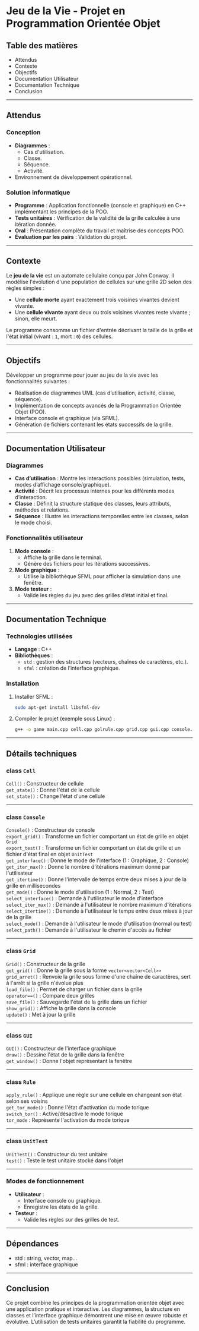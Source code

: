 # Jeu de la Vie - Projet en Programmation Orientée Objet

## Table des matières
- Attendus
- Contexte
- Objectifs
- Documentation Utilisateur
- Documentation Technique
- Conclusion

---

## Attendus
### Conception
- **Diagrammes** :
  - Cas d'utilisation.
  - Classe.
  - Séquence.
  - Activité.
- Environnement de développement opérationnel.

### Solution informatique
- **Programme** : Application fonctionnelle (console et graphique) en C++ implémentant les principes de la POO.
- **Tests unitaires** : Vérification de la validité de la grille calculée à une itération donnée.
- **Oral** : Présentation complète du travail et maîtrise des concepts POO.
- **Évaluation par les pairs** : Validation du projet.

---

## Contexte
Le **jeu de la vie** est un automate cellulaire conçu par John Conway. Il modélise l'évolution d'une population de cellules sur une grille 2D selon des règles simples :
- Une **cellule morte** ayant exactement trois voisines vivantes devient vivante.
- Une **cellule vivante** ayant deux ou trois voisines vivantes reste vivante ; sinon, elle meurt.

Le programme consomme un fichier d'entrée décrivant la taille de la grille et l'état initial (vivant : `1`, mort : `0`) des cellules.

---

## Objectifs
Développer un programme pour jouer au jeu de la vie avec les fonctionnalités suivantes :
- Réalisation de diagrammes UML (cas d’utilisation, activité, classe, séquence).
- Implémentation de concepts avancés de la Programmation Orientée Objet (POO).
- Interface console et graphique (via SFML).
- Génération de fichiers contenant les états successifs de la grille.

---

## Documentation Utilisateur
### Diagrammes
- **Cas d’utilisation** : Montre les interactions possibles (simulation, tests, modes d’affichage console/graphique).
- **Activité** : Décrit les processus internes pour les différents modes d’interaction.
- **Classe** : Définit la structure statique des classes, leurs attributs, méthodes et relations.
- **Séquence** : Illustre les interactions temporelles entre les classes, selon le mode choisi.

### Fonctionnalités utilisateur
1. **Mode console** : 
   - Affiche la grille dans le terminal.
   - Génère des fichiers pour les itérations successives.
2. **Mode graphique** :
   - Utilise la bibliothèque SFML pour afficher la simulation dans une fenêtre.
3. **Mode testeur** : 
   - Valide les règles du jeu avec des grilles d’état initial et final.

---

## Documentation Technique
### Technologies utilisées
- **Langage** : C++
- **Bibliothèques** :
  - `std` : gestion des structures (vecteurs, chaînes de caractères, etc.).
  - `sfml` : création de l’interface graphique.

### Installation
1. Installer SFML :  
   ```bash
   sudo apt-get install libsfml-dev
   ```
2. Compiler le projet (exemple sous Linux) :
   ```bash
   g++ -o game main.cpp cell.cpp golrule.cpp grid.cpp gui.cpp console.cpp -lsfml-graphics -lsfml-window -lsfml-system
   ```
---

## Détails techniques

### class `Cell`

`Cell()` : Constructeur de cellule  
`get_state()` : Donne l'état de la cellule  
`set_state()` : Change l'état d'une cellule

---

### class `Console`

`Console()` : Constructeur de console  
`export_grid()` : Transforme un fichier comportant un état de grille en objet `Grid`  
`export_test()` : Transforme un fichier comportant un état de grille et un fichier d'état final en objet `UnitTest`  
`get_interface()` : Donne le mode de l'interface (1 : Graphique, 2 : Console)  
`get_iter_max()` : Donne le nombre d'itérations maximum donné par l'utilisateur  
`get_itertime()` : Donne l'intervalle de temps entre deux mises à jour de la grille en millisecondes  
`get_mode()` : Donne le mode d'utilisation (1 : Normal, 2 : Test)  
`select_interface()` : Demande à l'utilisateur le mode d'interface  
`select_iter_max()` : Demande à l'utilisateur le nombre maximum d'itérations  
`select_itertime()` : Demande à l'utilisateur le temps entre deux mises à jour de la grille  
`select_mode()` : Demande à l'utilisateur le mode d'utilisation (normal ou test)  
`select_path()` : Demande à l'utilisateur le chemin d'accès au fichier

---

### class `Grid`

`Grid()` : Constructeur de la grille  
`get_grid()` : Donne la grille sous la forme `vector<vector<Cell>>`  
`grid_arret()` : Renvoie la grille sous forme d'une chaîne de caractères, sert à l'arrêt si la grille n'évolue plus  
`load_file()` : Permet de charger un fichier dans la grille  
`operator==()` : Compare deux grilles  
`save_file()` : Sauvegarde l'état de la grille dans un fichier  
`show_grid()` : Affiche la grille dans la console  
`update()` : Met à jour la grille

---

### class `GUI`

`GUI()` : Constructeur de l'interface graphique  
`draw()` : Dessine l'état de la grille dans la fenêtre  
`get_window()` : Donne l'objet représentant la fenêtre

---

### class `Rule`

`apply_rule()` : Applique une règle sur une cellule en changeant son état selon ses voisins  
`get_tor_mode()` : Donne l'état d'activation du mode torique  
`switch_tor()` : Active/désactive le mode torique  
`tor_mode` : Représente l'activation du mode torique

---

### class `UnitTest`

`UnitTest()` : Constructeur du test unitaire  
`test()` : Teste le test unitaire stocké dans l'objet

---

### Modes de fonctionnement

- **Utilisateur** :
    - Interface console ou graphique.
    - Enregistre les états de la grille.
- **Testeur** :
    - Valide les règles sur des grilles de test.

---

## Dépendances

 - std : string, vector, map...
 - sfml : interface graphique

---

## Conclusion

Ce projet combine les principes de la programmation orientée objet avec une application pratique et interactive. Les diagrammes, la structure en classes et l’interface graphique démontrent une mise en œuvre robuste et évolutive. L’utilisation de tests unitaires garantit la fiabilité du programme.
